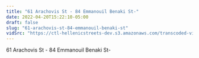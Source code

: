 ```yaml
---
title: "61 Arachovis St - 84 Emmanouil Benaki St-"
date: 2022-04-20T15:22:10-05:00
draft: false
slug: "61-arachovis-st-84-emmanouil-benaki-st"
vidSrc: "https://ctl-hellenicstreets-dev.s3.amazonaws.com/transcoded-videos/61%20Arachovis%20St%20-%2084%20Emmanouil%20Benaki%20St-.mp4"
---
```


61 Arachovis St - 84 Emmanouil Benaki St-
